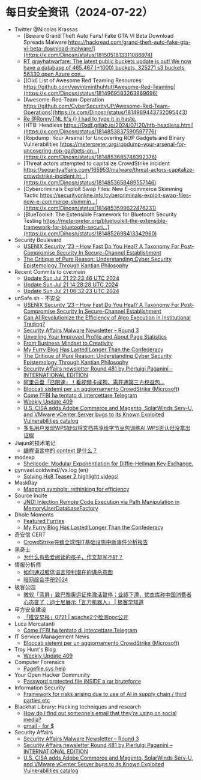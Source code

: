 # 每日安全资讯（2024-07-22）

- Twitter @Nicolas Krassas
  - [Beware Grand Theft Auto Fans! Fake GTA VI Beta Download Spreads Malware https://hackread.com/grand-theft-auto-fake-gta-vi-beta-download-malware/](https://x.com/Dinosn/status/1815051813311086974)
  - [RT grayhatwarfare: The latest public buckets update is out! We now have a database of 465,467 (+1000) buckets, 325271 s3 buckets, 56330 open Azure con...](https://x.com/Dinosn/status/1815052908682977778)
  - [(Old) List of Awesome Red Teaming Resources https://github.com/yeyintminthuhtut/Awesome-Red-Teaming](https://x.com/Dinosn/status/1814969583263969696)
  - [Awesome-Red-Team-Operation https://github.com/CyberSecurityUP/Awesome-Red-Team-Operations](https://x.com/Dinosn/status/1814969443732095443)
  - [Re @RonnyTNL It's {} I had to type it in haste.](https://x.com/Dinosn/status/1814953130011808242)
  - [HTB: Headless https://0xdf.gitlab.io/2024/07/20/htb-headless.html](https://x.com/Dinosn/status/1814853837590597776)
  - [Ropdump: Your Arsenal for Uncovering ROP Gadgets and Binary Vulnerabilities https://meterpreter.org/ropdump-your-arsenal-for-uncovering-rop-gadgets-an...](https://x.com/Dinosn/status/1814853685748392376)
  - [Threat actors attempted to capitalize CrowdStrike incident https://securityaffairs.com/165953/malware/threat-actors-capitalize-crowdstrike-incident.ht...](https://x.com/Dinosn/status/1814853658489557146)
  - [Cybercriminals Exploit Swap Files: New E-commerce Skimming Tactic https://securityonline.info/cybercriminals-exploit-swap-files-new-e-commerce-skimmin...](https://x.com/Dinosn/status/1814853599622476231)
  - [BlueToolkit: The Extensible Framework for Bluetooth Security Testing https://meterpreter.org/bluetoolkit-the-extensible-framework-for-bluetooth-securi...](https://x.com/Dinosn/status/1814852698413342960)
- Security Boulevard
  - [USENIX Security ’23 – How Fast Do You Heal? A Taxonomy For Post-Compromise Security In Secure-Channel Establishment](https://securityboulevard.com/2024/07/usenix-security-23-how-fast-do-you-heal-a-taxonomy-for-post-compromise-security-in-secure-channel-establishment/)
  - [The Critique of Pure Reason: Understanding Cyber Security Epistemology Through Kantian Philosophy](https://securityboulevard.com/2024/07/the-critique-of-pure-reason-understanding-cyber-security-epistemology-through-kantian-philosophy/)
- Recent Commits to cve:main
  - [Update Sun Jul 21 22:23:46 UTC 2024](https://github.com/trickest/cve/commit/28a082e14e4be17a66de4470ac817e8d99012d61)
  - [Update Sun Jul 21 14:28:28 UTC 2024](https://github.com/trickest/cve/commit/2b6aa97ac5ecebf82ea14c8f99cbc16e9cc1b8b2)
  - [Update Sun Jul 21 06:32:23 UTC 2024](https://github.com/trickest/cve/commit/954a1839e4f8b63794c4c4d2404866443718d139)
- unSafe.sh - 不安全
  - [USENIX Security ’23 – How Fast Do You Heal? A Taxonomy For Post-Compromise Security In Secure-Channel Establishment](https://buaq.net/go-251683.html)
  - [Can AI Revolutionize the Efficiency of Algo Execution in Institutional Trading?](https://buaq.net/go-251685.html)
  - [Security Affairs Malware Newsletter – Round 3](https://buaq.net/go-251678.html)
  - [Unveiling Your Improved Profile and About Page Statistics](https://buaq.net/go-251686.html)
  - [From Business Mindset to Creativity](https://buaq.net/go-251687.html)
  - [My Furry Blog Has Lasted Longer Than the Confederacy](https://buaq.net/go-251680.html)
  - [The Critique of Pure Reason: Understanding Cyber Security Epistemology Through Kantian Philosophy](https://buaq.net/go-251679.html)
  - [Security Affairs newsletter Round 481 by Pierluigi Paganini – INTERNATIONAL EDITION](https://buaq.net/go-251676.html)
  - [阿里云盘「已限速」！看视频卡成狗，需开通第三方权益包…](https://buaq.net/go-251682.html)
  - [Bloccati sistemi per un aggiornamento CrowdStrike (Microsoft)](https://buaq.net/go-251668.html)
  - [Come l’FBI ha tentato di intercettare Telegram](https://buaq.net/go-251675.html)
  - [Weekly Update 409](https://buaq.net/go-251669.html)
  - [U.S. CISA adds Adobe Commerce and Magento, SolarWinds Serv-U, and VMware vCenter Server bugs to its Known Exploited Vulnerabilities catalog](https://buaq.net/go-251670.html)
  - [多名用户发现WPS疑似将文档共享给字节豆包训练AI WPS否认但没拿出证据](https://buaq.net/go-251657.html)
- Jiajun的技术笔记
  - [编程语言中的 context 是什么？](https://jiajunhuang.com/articles/2024_07_21-context.md.html)
- modexp
  - [Shellcode: Modular Exponentiation for Diffie-Hellman Key Exchange.](https://modexp.wordpress.com/2024/07/21/modexp_key_xchg/)
- gynvael.coldwind//vx.log (en)
  - [Solving Hx8 Teaser 2 highlight videos!](https://gynvael.coldwind.pl/?id=789)
- MaskRay
  - [Mapping symbols: rethinking for efficiency](https://maskray.me/blog/2024-07-21-mapping-symbols-rethinking-for-efficiency)
- Source Incite
  - [JNDI Injection Remote Code Execution via Path Manipulation in MemoryUserDatabaseFactory](https://srcincite.io/blog/2024/07/21/jndi-injection-rce-via-path-manipulation-in-memoryuserdatabasefactory.html)
- Dhole Moments
  - [Featured Furries](https://soatok.blog/2024/07/21/featured-furries/)
  - [My Furry Blog Has Lasted Longer Than the Confederacy](https://soatok.blog/2024/07/21/my-furry-blog-has-lasted-longer-than-the-confederacy/)
- 奇安信 CERT
  - [CrowdStrike导致全球性IT基础设施中断事件分析报告](https://mp.weixin.qq.com/s?__biz=MzU5NDgxODU1MQ==&mid=2247501763&idx=1&sn=3714d555ecf347d22ba237fc80c5131a&chksm=fe79e35bc90e6a4d32699034dcf6c752d63eb31305f62c9a2ff63f852f69c24b89743c314aca&scene=58&subscene=0#rd)
- 黑奇士
  - [为什么有些爱阅读的孩子，作文却写不好？](https://mp.weixin.qq.com/s?__biz=MzI5ODYwNTE4Nw==&mid=2247488313&idx=1&sn=abed910295a107f3a51927f661ff898c&chksm=eca21cd5dbd595c3d9d5284463932f50396944fdf3fa255beac58224b02a96b4043918855109&scene=58&subscene=0#rd)
- 情报分析师
  - [如何通过肢体语言预判潜在的谋杀意图](https://mp.weixin.qq.com/s?__biz=MzA3Mjc1MTkwOA==&mid=2650553122&idx=1&sn=49c97f3e7526280ab12f1e9d2d60bf30&chksm=87111569b0669c7f71566be7d87f607b53e08fd38cbaa8335619210e32ad0d717bf40043e327&scene=58&subscene=0#rd)
  - [暗网综合手册2024](https://mp.weixin.qq.com/s?__biz=MzA3Mjc1MTkwOA==&mid=2650553122&idx=2&sn=bd3349e8687e15a6707785b99d9f2233&chksm=87111569b0669c7f968f303e760fdaa6d45e0af3473031ff966311191f7bff8ec7293797b069&scene=58&subscene=0#rd)
- 极客公园
  - [微软「蓝屏」致巴黎奥运证件激活暂停；业绩下滑，优衣库称中国消费者心态变了；迪士尼展示「瓦力机器人」 | 极客早知道](https://mp.weixin.qq.com/s?__biz=MTMwNDMwODQ0MQ==&mid=2653048046&idx=1&sn=078d476e23d2bd5f07c9d021ece3bfca&chksm=7e5731584920b84e3bfeb41b7f29611c21037865db48dbb183a087f7082ed73754fead005713&scene=58&subscene=0#rd)
- 甲方安全建设
  - [「推安早报」0721 | apache2个检测poc公开](https://mp.weixin.qq.com/s?__biz=MzU0MDcyMTMxOQ==&mid=2247487637&idx=1&sn=6229121098df1fb61d8329fd41691f72&chksm=fb35b95dcc42304b684e585cae8bda7bf94df3255303709e86078dc1c4146f940858080b2d1c&scene=58&subscene=0#rd)
- Luca Mercatanti
  - [Come l’FBI ha tentato di intercettare Telegram](https://luca-mercatanti.com/come-lfbi-ha-tentato-di-intercettare-telegram/?utm_source=rss&utm_medium=rss&utm_campaign=come-lfbi-ha-tentato-di-intercettare-telegram)
- IT Service Management News
  - [Bloccati sistemi per un aggiornamento CrowdStrike (Microsoft)](http://blog.cesaregallotti.it/2024/07/bloccati-sistemi-per-un-aggiornamento.html)
- Troy Hunt's Blog
  - [Weekly Update 409](https://www.troyhunt.com/weekly-update-409/)
- Computer Forensics
  - [Pagefile.sys help](https://www.reddit.com/r/computerforensics/comments/1e8dnwu/pagefilesys_help/)
- Your Open Hacker Community
  - [Password protected file INSIDE a rar bruteforce](https://www.reddit.com/r/HowToHack/comments/1e8pj3o/password_protected_file_inside_a_rar_bruteforce/)
- Information Security
  - [Framework for risks arising due to use of AI in supply chain / third parties etc](https://www.reddit.com/r/Information_Security/comments/1e8lpwr/framework_for_risks_arising_due_to_use_of_ai_in/)
- Blackhat Library: Hacking techniques and research
  - [How do I find out someone’s email that they’re using on social media?](https://www.reddit.com/r/blackhat/comments/1e8t0a2/how_do_i_find_out_someones_email_that_theyre/)
  - [gmail - for $](https://www.reddit.com/r/blackhat/comments/1e8dtky/gmail_for/)
- Security Affairs
  - [Security Affairs Malware Newsletter – Round 3](https://securityaffairs.com/166014/malware/security-affairs-malware-newsletter-round-3.html)
  - [Security Affairs newsletter Round 481 by Pierluigi Paganini – INTERNATIONAL EDITION](https://securityaffairs.com/166006/breaking-news/security-affairs-newsletter-round-481-by-pierluigi-paganini-international-edition.html)
  - [U.S. CISA adds Adobe Commerce and Magento, SolarWinds Serv-U, and VMware vCenter Server bugs to its Known Exploited Vulnerabilities catalog](https://securityaffairs.com/165981/hacking/u-s-cisa-adds-adobe-commerce-and-magento-solarwinds-serv-u-and-vmware-vcenter-server-bugs-to-its-known-exploited-vulnerabilities-catalog.html)

